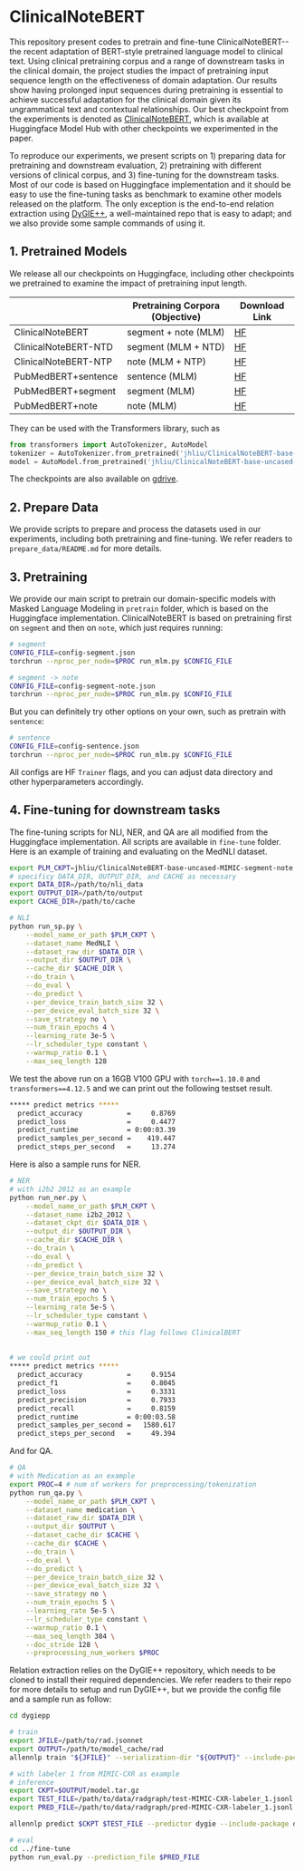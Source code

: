 # ClinicalNoteBERT

This repository present codes to pretrain and fine-tune ClinicalNoteBERT--the recent adaptation of BERT-style pretrained language model to clinical text. Using clinical pretraining corpus and a range of downstream tasks in the clinical domain, the project studies the impact of pretraining input sequence length on the effectiveness of domain adaptation. Our results show having prolonged input sequences during pretraining is essential to achieve successful adaptation for the clinical domain given its ungrammatical text and contextual relationships. Our best checkpoint from the experiments is denoted as [ClinicalNoteBERT](https://huggingface.co/jhliu/ClinicalNoteBERT-base-uncased-MIMIC-segment-note), which is available at Huggingface Model Hub with other checkpoints we experimented in the paper. 


To reproduce our experiments, we present scripts on 1) preparing data for pretraining and downstream evaluation, 2) pretraining with different versions of clinical corpus, and 3) fine-tuning for the downstream tasks. Most of our code is based on Huggingface implementation and it should be easy to use the fine-tuning tasks as benchmark to examine other models released on the platform. The only exception is the end-to-end relation extraction using [DyGIE++](https://github.com/dwadden/dygiepp), a well-maintained repo that is easy to adapt; and we also provide some sample commands of using it. 


## 1. Pretrained Models
We release all our checkpoints on Huggingface, including other checkpoints we pretrained to examine the impact of pretraining input length. 

|                      | Pretraining Corpora (Objective) | Download Link                                                |
| -------------------- | ------------------------------- | ------------------------------------------------------------ |
| ClinicalNoteBERT     | segment + note (MLM)            | [HF](https://huggingface.co/jhliu/ClinicalNoteBERT-base-uncased-MIMIC-segment-note) |
| ClinicalNoteBERT-NTD | segment (MLM + NTD)             | [HF](https://huggingface.co/jhliu/ClinicalNoteBERT-base-uncased-NTD-MIMIC-segment) |
| ClinicalNoteBERT-NTP | note (MLM + NTP)                | [HF](https://huggingface.co/jhliu/ClinicalAdaptation-PubMedBERT-base-uncased-MIMIC-note) |
| PubMedBERT+sentence  | sentence  (MLM)                 | [HF](https://huggingface.co/jhliu/ClinicalAdaptation-PubMedBERT-base-uncased-MIMIC-sentence) |
| PubMedBERT+segment   | segment (MLM)                   | [HF](https://huggingface.co/jhliu/ClinicalAdaptation-PubMedBERT-base-uncased-MIMIC-segment) |
| PubMedBERT+note      | note  (MLM)                     | [HF](https://huggingface.co/jhliu/ClinicalAdaptation-PubMedBERT-base-uncased-MIMIC-note) |

They can be used with the Transformers library, such as

```python
from transformers import AutoTokenizer, AutoModel
tokenizer = AutoTokenizer.from_pretrained('jhliu/ClinicalNoteBERT-base-uncased-MIMIC-segment-note')
model = AutoModel.from_pretrained('jhliu/ClinicalNoteBERT-base-uncased-MIMIC-segment-note')
```

The checkpoints are also available on [gdrive](https://drive.google.com/drive/folders/1X2B2QHNRnysb2Jg4eVpHVPct7YKzrZ7B?usp=sharing).

## 2. Prepare Data

We provide scripts to prepare and process the datasets used in our experiments, including both pretraining and fine-tuning. We refer readers to `prepare_data/README.md` for more details.



## 3. Pretraining

We provide our main script to pretrain our domain-specific models with Masked Language Modeling in `pretrain` folder, which is based on the Huggingface implementation. ClinicalNoteBERT is based on pretraining first on `segment` and then on `note`, which just requires running: 

```sh
# segment
CONFIG_FILE=config-segment.json
torchrun --nproc_per_node=$PROC run_mlm.py $CONFIG_FILE

# segment -> note
CONFIG_FILE=config-segment-note.json
torchrun --nproc_per_node=$PROC run_mlm.py $CONFIG_FILE

```

But you can definitely try other options on your own, such as pretrain with `sentence`:

```sh
# sentence
CONFIG_FILE=config-sentence.json
torchrun --nproc_per_node=$PROC run_mlm.py $CONFIG_FILE

```

All configs are HF `Trainer` flags, and you can adjust data directory and other hyperparameters accordingly.



## 4. Fine-tuning for downstream tasks

The fine-tuning scripts for NLI, NER, and QA are all modified from the Huggingface implementation. All scripts are available in `fine-tune` folder. Here is an example of training and evaluating on the MedNLI dataset. 

```sh
export PLM_CKPT=jhliu/ClinicalNoteBERT-base-uncased-MIMIC-segment-note
# specificy DATA_DIR, OUTPUT_DIR, and CACHE as necessary
export DATA_DIR=/path/to/nli_data
export OUTPUT_DIR=/path/to/output
export CACHE_DIR=/path/to/cache

# NLI
python run_sp.py \
    --model_name_or_path $PLM_CKPT \
    --dataset_name MedNLI \
    --dataset_raw_dir $DATA_DIR \
    --output_dir $OUTPUT_DIR \
    --cache_dir $CACHE_DIR \
    --do_train \
    --do_eval \
    --do_predict \
    --per_device_train_batch_size 32 \
    --per_device_eval_batch_size 32 \
    --save_strategy no \
    --num_train_epochs 4 \
    --learning_rate 3e-5 \
    --lr_scheduler_type constant \
    --warmup_ratio 0.1 \
    --max_seq_length 128
```

We test the above run on a 16GB V100 GPU with `torch==1.10.0` and `transformers==4.12.5` and we can print out the following testset result. 

```sh
***** predict metrics *****
  predict_accuracy           =     0.8769
  predict_loss               =     0.4477
  predict_runtime            = 0:00:03.39
  predict_samples_per_second =    419.447
  predict_steps_per_second   =     13.274
```

Here is also a sample runs for NER. 


```sh
# NER
# with i2b2 2012 as an example
python run_ner.py \
    --model_name_or_path $PLM_CKPT \
    --dataset_name i2b2_2012 \
    --dataset_ckpt_dir $DATA_DIR \
    --output_dir $OUTPUT_DIR \
    --cache_dir $CACHE_DIR \
    --do_train \
    --do_eval \
    --do_predict \
    --per_device_train_batch_size 32 \
    --per_device_eval_batch_size 32 \
    --save_strategy no \
    --num_train_epochs 5 \
    --learning_rate 5e-5 \
    --lr_scheduler_type constant \
    --warmup_ratio 0.1 \
    --max_seq_length 150 # this flag follows ClinicalBERT
    
    
# we could print out
***** predict metrics *****
  predict_accuracy           =     0.9154
  predict_f1                 =     0.8045
  predict_loss               =     0.3331
  predict_precision          =     0.7933
  predict_recall             =     0.8159
  predict_runtime            = 0:00:03.58
  predict_samples_per_second =   1580.617
  predict_steps_per_second   =     49.394
```

And for QA.


```sh
# QA
# with Medication as an example
export PROC=4 # num of workers for preprocessing/tokenization
python run_qa.py \
    --model_name_or_path $PLM_CKPT \
    --dataset_name medication \
    --dataset_raw_dir $DATA_DIR \
    --output_dir $OUTPUT \
    --dataset_cache_dir $CACHE \
    --cache_dir $CACHE \
    --do_train \
    --do_eval \
    --do_predict \
    --per_device_train_batch_size 32 \
    --per_device_eval_batch_size 32 \
    --save_strategy no \
    --num_train_epochs 5 \
    --learning_rate 5e-5 \
    --lr_scheduler_type constant \
    --warmup_ratio 0.1 \
    --max_seq_length 384 \
    --doc_stride 128 \
    --preprocessing_num_workers $PROC

```

Relation extraction relies on the DyGIE++ repository, which needs to be cloned to install their required dependencies. We refer readers to their repo for more details to setup and run DyGIE++, but we provide the config file and a sample run as follow:

```sh
cd dygiepp

# train
export JFILE=/path/to/rad.jsonnet
export OUTPUT=/path/to/model_cache/rad
allennlp train "${JFILE}" --serialization-dir "${OUTPUT}" --include-package dygie

# with labeler 1 from MIMIC-CXR as example
# inference
export CKPT=$OUTPUT/model.tar.gz
export TEST_FILE=/path/to/data/radgraph/test-MIMIC-CXR-labeler_1.jsonl
export PRED_FILE=/path/to/data/radgraph/pred-MIMIC-CXR-labeler_1.jsonl

allennlp predict $CKPT $TEST_FILE --predictor dygie --include-package dygie --use-dataset-reader --output-file $PRED_FILE --cuda-device 0 --silent

# eval
cd ../fine-tune
python run_eval.py --prediction_file $PRED_FILE

```
